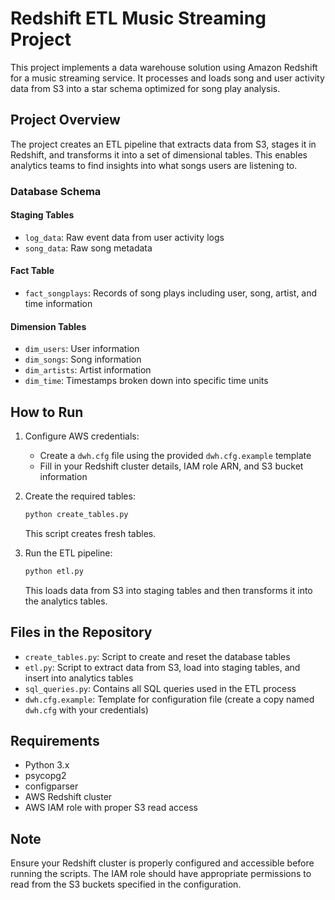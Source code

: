 # Redshift ETL Music Streaming Project

This project implements a data warehouse solution using Amazon Redshift for a music streaming service. It processes and loads song and user activity data from S3 into a star schema optimized for song play analysis.

## Project Overview

The project creates an ETL pipeline that extracts data from S3, stages it in Redshift, and transforms it into a set of dimensional tables. This enables analytics teams to find insights into what songs users are listening to.

### Database Schema

#### Staging Tables

- `log_data`: Raw event data from user activity logs
- `song_data`: Raw song metadata

#### Fact Table

- `fact_songplays`: Records of song plays including user, song, artist, and time information

#### Dimension Tables

- `dim_users`: User information
- `dim_songs`: Song information
- `dim_artists`: Artist information
- `dim_time`: Timestamps broken down into specific time units

## How to Run

1. Configure AWS credentials:

   - Create a `dwh.cfg` file using the provided `dwh.cfg.example` template
   - Fill in your Redshift cluster details, IAM role ARN, and S3 bucket information

2. Create the required tables:

   ```bash
   python create_tables.py
   ```

   This script creates fresh tables.

3. Run the ETL pipeline:
   ```bash
   python etl.py
   ```
   This loads data from S3 into staging tables and then transforms it into the analytics tables.

## Files in the Repository

- `create_tables.py`: Script to create and reset the database tables
- `etl.py`: Script to extract data from S3, load into staging tables, and insert into analytics tables
- `sql_queries.py`: Contains all SQL queries used in the ETL process
- `dwh.cfg.example`: Template for configuration file (create a copy named `dwh.cfg` with your credentials)

## Requirements

- Python 3.x
- psycopg2
- configparser
- AWS Redshift cluster
- AWS IAM role with proper S3 read access

## Note

Ensure your Redshift cluster is properly configured and accessible before running the scripts. The IAM role should have appropriate permissions to read from the S3 buckets specified in the configuration.
